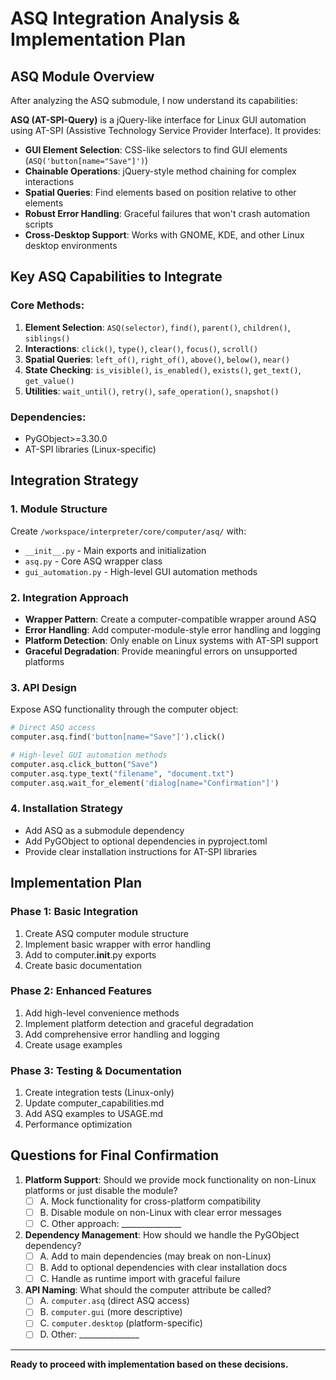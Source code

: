 # ASQ Integration Analysis & Implementation Plan

## ASQ Module Overview

After analyzing the ASQ submodule, I now understand its capabilities:

**ASQ (AT-SPI-Query)** is a jQuery-like interface for Linux GUI automation using AT-SPI (Assistive Technology Service Provider Interface). It provides:

- **GUI Element Selection**: CSS-like selectors to find GUI elements (`ASQ('button[name="Save"]')`)
- **Chainable Operations**: jQuery-style method chaining for complex interactions
- **Spatial Queries**: Find elements based on position relative to other elements
- **Robust Error Handling**: Graceful failures that won't crash automation scripts
- **Cross-Desktop Support**: Works with GNOME, KDE, and other Linux desktop environments

## Key ASQ Capabilities to Integrate

### Core Methods:
1. **Element Selection**: `ASQ(selector)`, `find()`, `parent()`, `children()`, `siblings()`
2. **Interactions**: `click()`, `type()`, `clear()`, `focus()`, `scroll()`
3. **Spatial Queries**: `left_of()`, `right_of()`, `above()`, `below()`, `near()`
4. **State Checking**: `is_visible()`, `is_enabled()`, `exists()`, `get_text()`, `get_value()`
5. **Utilities**: `wait_until()`, `retry()`, `safe_operation()`, `snapshot()`

### Dependencies:
- PyGObject>=3.30.0
- AT-SPI libraries (Linux-specific)

## Integration Strategy

### 1. Module Structure
Create `/workspace/interpreter/core/computer/asq/` with:
- `__init__.py` - Main exports and initialization
- `asq.py` - Core ASQ wrapper class
- `gui_automation.py` - High-level GUI automation methods

### 2. Integration Approach
- **Wrapper Pattern**: Create a computer-compatible wrapper around ASQ
- **Error Handling**: Add computer-module-style error handling and logging
- **Platform Detection**: Only enable on Linux systems with AT-SPI support
- **Graceful Degradation**: Provide meaningful errors on unsupported platforms

### 3. API Design
Expose ASQ functionality through the computer object:
```python
# Direct ASQ access
computer.asq.find('button[name="Save"]').click()

# High-level GUI automation methods
computer.asq.click_button("Save")
computer.asq.type_text("filename", "document.txt")
computer.asq.wait_for_element('dialog[name="Confirmation"]')
```

### 4. Installation Strategy
- Add ASQ as a submodule dependency
- Add PyGObject to optional dependencies in pyproject.toml
- Provide clear installation instructions for AT-SPI libraries

## Implementation Plan

### Phase 1: Basic Integration
1. Create ASQ computer module structure
2. Implement basic wrapper with error handling
3. Add to computer.__init__.py exports
4. Create basic documentation

### Phase 2: Enhanced Features
1. Add high-level convenience methods
2. Implement platform detection and graceful degradation
3. Add comprehensive error handling and logging
4. Create usage examples

### Phase 3: Testing & Documentation
1. Create integration tests (Linux-only)
2. Update computer_capabilities.md
3. Add ASQ examples to USAGE.md
4. Performance optimization

## Questions for Final Confirmation

1. **Platform Support**: Should we provide mock functionality on non-Linux platforms or just disable the module?
   - [ ] A. Mock functionality for cross-platform compatibility
   - [ ] B. Disable module on non-Linux with clear error messages
   - [ ] C. Other approach: _______________

2. **Dependency Management**: How should we handle the PyGObject dependency?
   - [ ] A. Add to main dependencies (may break on non-Linux)
   - [ ] B. Add to optional dependencies with clear installation docs
   - [ ] C. Handle as runtime import with graceful failure

3. **API Naming**: What should the computer attribute be called?
   - [ ] A. `computer.asq` (direct ASQ access)
   - [ ] B. `computer.gui` (more descriptive)
   - [ ] C. `computer.desktop` (platform-specific)
   - [ ] D. Other: _______________

---

**Ready to proceed with implementation based on these decisions.**